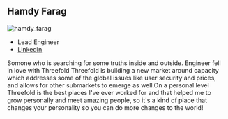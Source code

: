## Hamdy Farag

![hamdy_farag](img/hamdy_farag.png)

- Lead Engineer
- [LinkedIn](https://www.linkedin.com/in/hamdy/)


Somone who is searching for some truths inside and outside. Engineer fell in love with Threefold Threefold is building a new market around capacity which addresses some of the global issues like user security and prices, and allows for other submarkets to emerge as well.On a personal level Threefold is the best places I've ever worked for and that helped me to grow personally and meet amazing people, so it's a kind of place that changes your personality so you can do more changes to the world!
